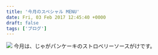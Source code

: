 ```yaml
---
title: '今月のスペシャル MENU'
date: Fri, 03 Feb 2017 12:45:40 +0000
draft: false
tags: ['ブログ']
---
```


[![](/images/2017/02/DSC_0843-1024x576.jpg)](/images/2017/02/DSC_0843.jpg) 今月は、じゃがパンケーキのストロベリーソースがけです。